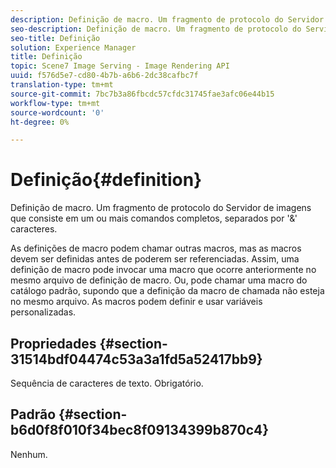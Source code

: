 ```yaml
---
description: Definição de macro. Um fragmento de protocolo do Servidor de imagens que consiste em um ou mais comandos completos, separados por '&' caracteres.
seo-description: Definição de macro. Um fragmento de protocolo do Servidor de imagens que consiste em um ou mais comandos completos, separados por '&' caracteres.
seo-title: Definição
solution: Experience Manager
title: Definição
topic: Scene7 Image Serving - Image Rendering API
uuid: f576d5e7-cd80-4b7b-a6b6-2dc38cafbc7f
translation-type: tm+mt
source-git-commit: 7bc7b3a86fbcdc57cfdc31745fae3afc06e44b15
workflow-type: tm+mt
source-wordcount: '0'
ht-degree: 0%

---
```



# Definição{#definition}

Definição de macro. Um fragmento de protocolo do Servidor de imagens que consiste em um ou mais comandos completos, separados por &#39;&amp;&#39; caracteres.

As definições de macro podem chamar outras macros, mas as macros devem ser definidas antes de poderem ser referenciadas. Assim, uma definição de macro pode invocar uma macro que ocorre anteriormente no mesmo arquivo de definição de macro. Ou, pode chamar uma macro do catálogo padrão, supondo que a definição da macro de chamada não esteja no mesmo arquivo. As macros podem definir e usar variáveis personalizadas.

## Propriedades {#section-31514bdf04474c53a3a1fd5a52417bb9}

Sequência de caracteres de texto. Obrigatório.

## Padrão {#section-b6d0f8f010f34bec8f09134399b870c4}

Nenhum.
